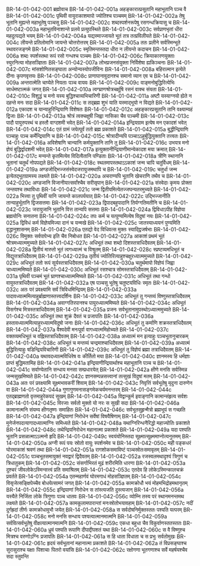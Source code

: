 BR-14-01-042-001	ब्रह्मोवाच
BR-14-01-042-001a	अहङ्कारात्प्रसूतानि महाभूतानि पञ्च वै
BR-14-01-042-001c	पृथिवी वायुराकाशमापो ज्योतिश्च पञ्चमम्
BR-14-01-042-002a	तेषु भूतानि मुह्यन्ते महाभूतेषु पञ्चसु
BR-14-01-042-002c	शब्दस्पर्शनरूपेषु रसगन्धक्रियासु च
BR-14-01-042-003a	महाभूतविनाशान्ते प्रलये प्रत्युपस्थिते
BR-14-01-042-003c	सर्वप्राणभृतां धीरा महदुत्पद्यते भयम्
BR-14-01-042-004a	यद्यस्माज्जायते भूतं तत्र तत्प्रविलीयते
BR-14-01-042-004c	लीयन्ते प्रतिलोमानि जायन्ते चोत्तरोत्तरम्
BR-14-01-042-005a	ततः प्रलीने सर्वस्मिन्भूते स्थावरजङ्गमे
BR-14-01-042-005c	स्मृतिमन्तस्तदा धीरा न लीयन्ते कदाचन
BR-14-01-042-006a	शब्दः स्पर्शस्तथा रूपं रसो गन्धश्च पञ्चमः
BR-14-01-042-006c	क्रियाकारणयुक्ताः स्युरनित्या मोहसञ्ज्ञिताः
BR-14-01-042-007a	लोभप्रजनसंयुक्ता निर्विशेषा ह्यकिञ्चनाः
BR-14-01-042-007c	मांसशोणितसङ्घाता अन्योन्यस्योपजीविनः
BR-14-01-042-008a	बहिरात्मान इत्येते दीनाः कृपणवृत्तयः
BR-14-01-042-008c	प्राणापानावुदानश्च समानो व्यान एव च
BR-14-01-042-009a	अन्तरात्मेति चाप्येते नियताः पञ्च वायवः
BR-14-01-042-009c	वाङ्मनोबुद्धिरित्येभिः सार्धमष्टात्मकं जगत्
BR-14-01-042-010a	त्वग्घ्राणश्रोत्रचक्षूंषि रसनं वाक्च संयता
BR-14-01-042-010c	विशुद्धं च मनो यस्य बुद्धिश्चाव्यभिचारिणी
BR-14-01-042-011a	अष्टौ यस्याग्नयो ह्येते न दहन्ते मनः सदा
BR-14-01-042-011c	स तद्ब्रह्म शुभं याति यस्माद्भूयो न विद्यते
BR-14-01-042-012a	एकादश च यान्याहुरिन्द्रियाणि विशेषतः
BR-14-01-042-012c	अहङ्कारप्रसूतानि तानि वक्ष्याम्यहं द्विजाः
BR-14-01-042-013a	श्रोत्रं त्वक्चक्षुषी जिह्वा नासिका चैव पञ्चमी
BR-14-01-042-013c	पादौ पायुरुपस्थं च हस्तौ वाग्दशमी भवेत्
BR-14-01-042-014a	इन्द्रियग्राम इत्येष मन एकादशं भवेत्
BR-14-01-042-014c	एतं ग्रामं जयेत्पूर्वं ततो ब्रह्म प्रकाशते
BR-14-01-042-015a	बुद्धीन्द्रियाणि पञ्चाहुः पञ्च कर्मेन्द्रियाणि च
BR-14-01-042-015c	श्रोत्रादीन्यपि पञ्चाऽऽहुर्बुद्धियुक्तानि तत्त्वतः
BR-14-01-042-016a	अविशेषाणि चान्यानि कर्मयुक्तानि तानि तु
BR-14-01-042-016c	उभयत्र मनो ज्ञेयं बुद्धिर्द्वादशमी भवेत्
BR-14-01-042-017a	इत्युक्तानीन्द्रियाणीमान्येकादश मया क्रमात्
BR-14-01-042-017c	मन्यन्ते कृतमित्येव विदित्वैतानि पण्डिताः
BR-14-01-042-018a	त्रीणि स्थानानि भूतानां चतुर्थं नोपपद्यते
BR-14-01-042-018c	स्थलमापस्तथाऽऽकाशं जन्म चापि चतुर्विधम्
BR-14-01-042-019a	अण्डजोद्भिज्जसंस्वेदजरायुजमथापि च
BR-14-01-042-019c	चतुर्धा जन्म इत्येतद्भूतग्रामस्य लक्ष्यते
BR-14-01-042-020a	अचराण्यपि भूतानि खेचराणि तथैव च
BR-14-01-042-020c	अण्डजानि विजानीयात्सर्वांश्चैव सरीसृपान्
BR-14-01-042-021a	संस्वेदाः कृमयः प्रोक्ता जन्तवश्च तथाविधाः
BR-14-01-042-021c	जन्म द्वितीयमित्येतज्जघन्यतरमुच्यते
BR-14-01-042-022a	भित्त्वा तु पृथिवीं यानि जायन्ते कालपर्ययात्
BR-14-01-042-022c	उद्भिज्जानीति तान्याहुर्भूतानि द्विजसत्तमाः
BR-14-01-042-023a	द्विपादबहुपादानि तिर्यग्गतिमतीनि च
BR-14-01-042-023c	जरायुजानि भूतानि वित्त तान्यपि सत्तमाः
BR-14-01-042-024a	द्विविधाऽपीह विज्ञेया ब्रह्मयोनिः सनातना
BR-14-01-042-024c	तपः कर्म च यत्पुण्यमित्येष विदुषां नयः
BR-14-01-042-025a	द्विविधं कर्म विज्ञेयमिज्या दानं च यन्मखे
BR-14-01-042-025c	जातस्याध्ययनं पुण्यमिति वृद्धानुशासनम्
BR-14-01-042-026a	एतद्यो वेद विधिवत्स मुक्तः स्याद्द्विजर्षभाः
BR-14-01-042-026c	विमुक्तः सर्वपापेभ्य इति चैव निबोधत
BR-14-01-042-027a	आकाशं प्रथमं भूतं श्रोत्रमध्यात्ममुच्यते
BR-14-01-042-027c	अधिभूतं तथा शब्दो दिशस्तत्राधिदैवतम्
BR-14-01-042-028a	द्वितीयं मारुतो भूतं त्वगध्यात्मं च विश्रुतम्
BR-14-01-042-028c	स्प्रष्टव्यमधिभूतं च विद्युत्तत्राधिदैवतम्
BR-14-01-042-029a	तृतीयं ज्योतिरित्याहुश्चक्षुरध्यात्ममुच्यते
BR-14-01-042-029c	अधिभूतं ततो रूपं सूर्यस्तत्राधिदैवतम्
BR-14-01-042-030a	चतुर्थमापो विज्ञेयं जिह्वा चाध्यात्ममिष्यते
BR-14-01-042-030c	अधिभूतं रसश्चात्र सोमस्तत्राधिदैवतम्
BR-14-01-042-031a	पृथिवी पञ्चमं भूतं घ्राणश्चाध्यात्ममिष्यते
BR-14-01-042-031c	अधिभूतं तथा गन्धो वायुस्तत्राधिदैवतम्
BR-14-01-042-032a	एष पञ्चसु भूतेषु चतुष्टयविधिः स्मृतः
BR-14-01-042-032c	अतः परं प्रवक्ष्यामि सर्वं त्रिविधमिन्द्रियम्
BR-14-01-042-033a	पादावध्यात्ममित्याहुर्ब्राह्मणास्तत्त्वदर्शिनः
BR-14-01-042-033c	अधिभूतं तु गन्तव्यं विष्णुस्तत्राधिदैवतम्
BR-14-01-042-034a	अवाग्गतिरपानश्च पायुरध्यात्ममिष्यते
BR-14-01-042-034c	अधिभूतं विसर्गश्च मित्रस्तत्राधिदैवतम्
BR-14-01-042-035a	प्रजनः सर्वभूतानामुपस्थोऽध्यात्ममुच्यते
BR-14-01-042-035c	अधिभूतं तथा शुक्रं दैवतं च प्रजापतिः
BR-14-01-042-036a	हस्तावध्यात्ममित्याहुरध्यात्मविदुषो जनाः
BR-14-01-042-036c	अधिभूतं तु कर्माणि शक्रस्तत्राधिदैवतम्
BR-14-01-042-037a	वैश्वदेवी मनःपूर्वा वागध्यात्ममिहोच्यते
BR-14-01-042-037c	वक्तव्यमधिभूतं च वह्निस्तत्राधिदैवतम्
BR-14-01-042-038a	अध्यात्मं मन इत्याहुः पञ्चभूतानुचारकम्
BR-14-01-042-038c	अधिभूतं च मन्तव्यं चन्द्रमाश्चाधिदैवतम्
BR-14-01-042-039a	अध्यात्मं बुद्धिरित्याहुः षडिन्द्रियविचारिणी
BR-14-01-042-039c	अधिभूतं तु विज्ञेयं ब्रह्मा तत्राधिदैवतम्
BR-14-01-042-040a	यथावदध्यात्मविधिरेष वः कीर्तितो मया
BR-14-01-042-040c	ज्ञानमस्य हि धर्मज्ञाः प्राप्तं बुद्धिमतामिह
BR-14-01-042-041a	इन्द्रियाणीन्द्रियार्थाश्च महाभूतानि पञ्च च
BR-14-01-042-041c	सर्वाण्येतानि सन्धाय मनसा सम्प्रधारयेत्
BR-14-01-042-042a	क्षीणे मनसि सर्वस्मिन्न जन्मसुखमिष्यते
BR-14-01-042-042c	ज्ञानसम्पन्नसत्त्वानां तत्सुखं विदुषां मतम्
BR-14-01-042-043a	अतः परं प्रवक्ष्यामि सूक्ष्मभावकरीं शिवाम्
BR-14-01-042-043c	निवृत्तिं सर्वभूतेषु मृदुना दारुणेन वा
BR-14-01-042-044a	गुणागुणमनासङ्गमेकचर्यमनन्तरम्
BR-14-01-042-044c	एतद्ब्राह्मणतो वृत्तमाहुरेकपदं सुखम्
BR-14-01-042-045a	विद्वान्कूर्म इवाङ्गानि कामान्संहृत्य सर्वशः
BR-14-01-042-045c	विरजाः सर्वतो मुक्तो यो नरः स सुखी सदा
BR-14-01-042-046a	कामानात्मनि संयम्य क्षीणतृष्णः समाहितः
BR-14-01-042-046c	सर्वभूतसुहृन्मैत्रो ब्रह्मभूयं स गच्छति
BR-14-01-042-047a	इन्द्रियाणां निरोधेन सर्वेषां विषयैषिणाम्
BR-14-01-042-047c	मुनेर्जनपदत्यागादध्यात्माग्निः समिध्यते
BR-14-01-042-048a	यथाग्निरिन्धनैरिद्धो महाज्योतिः प्रकाशते
BR-14-01-042-048c	तथेन्द्रियनिरोधेन महानात्मा प्रकाशते
BR-14-01-042-049a	यदा पश्यति भूतानि प्रसन्नात्माऽऽत्मनो हृदि
BR-14-01-042-049c	स्वयंयोनिस्तदा सूक्ष्मात्सूक्ष्ममाप्नोत्यनुत्तमम्
BR-14-01-042-050a	अग्नी रूपं पयः स्रोतो वायुः स्पर्शनमेव च
BR-14-01-042-050c	मही पङ्कधरं घोरमाकाशं श्रवणं तथा
BR-14-01-042-051a	रागशोकसमाविष्टं पञ्चस्रोतःसमावृतम्
BR-14-01-042-051c	पञ्चभूतसमायुक्तं नवद्वारं द्विदैवतम्
BR-14-01-042-052a	रजस्वलमथादृश्यं त्रिगुणं च त्रिधातुकम्
BR-14-01-042-052c	संसर्गाभिरतं मूढं शरीरमिति धारणा
BR-14-01-042-053a	दुश्चरं जीवलोकेऽस्मिन्सत्त्वं प्रति समाश्रितम्
BR-14-01-042-053c	एतदेव हि लोकेऽस्मिन्कालचक्रं प्रवर्तते
BR-14-01-042-054a	एतन्महार्णवं घोरमगाधं मोहसञ्ज्ञितम्
BR-14-01-042-054c	विसृजेत्सङ्क्षिपेच्चैव बोधयेत्सामरं जगत्
BR-14-01-042-055a	कामक्रोधौ भयं मोहमभिद्रोहमथानृतम्
BR-14-01-042-055c	इन्द्रियाणां निरोधेन स तांस्त्यजति दुस्त्यजान्
BR-14-01-042-056a	यस्यैते निर्जिता लोके त्रिगुणाः पञ्च धातवः
BR-14-01-042-056c	व्योम्नि तस्य परं स्थानमनन्तमथ लक्ष्यते
BR-14-01-042-057a	कामकूलामपारान्तां मनःस्रोतोभयावहाम्
BR-14-01-042-057c	नदीं दुर्गह्रदां तीर्णः कामक्रोधावुभौ जयेत्
BR-14-01-042-058a	स सर्वदोषनिर्मुक्तस्ततः पश्यति यत्परम्
BR-14-01-042-058c	मनो मनसि सन्धाय पश्यत्यात्मानमात्मनि
BR-14-01-042-059a	सर्ववित्सर्वभूतेषु वीक्षत्यात्मानमात्मनि
BR-14-01-042-059c	एकधा बहुधा चैव विकुर्वाणस्ततस्ततः
BR-14-01-042-060a	ध्रुवं पश्यति रूपाणि दीपाद्दीपशतं यथा
BR-14-01-042-060c	स वै विष्णुश्च मित्रश्च वरुणोऽग्निः प्रजापतिः
BR-14-01-042-061a	स हि धाता विधाता च स प्रभुः सर्वतोमुखः
BR-14-01-042-061c	हृदयं सर्वभूतानां महानात्मा प्रकाशते
BR-14-01-042-062a	तं विप्रसङ्घाश्च सुरासुराश्च यक्षाः पिशाचाः पितरो वयांसि
BR-14-01-042-062c	रक्षोगणा भूतगणाश्च सर्वे महर्षयश्चैव सदा स्तुवन्ति
